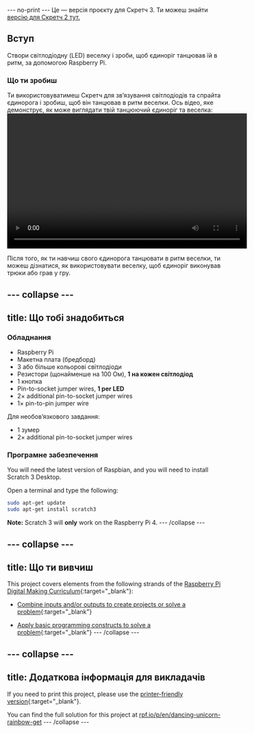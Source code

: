 \--- no-print \--- Це — версія проєкту для Скретч 3. Ти можеш знайти [версію для Скретч 2 тут.](https://projects.raspberrypi.org/en/projects/dancing-unicorn-rainbow-scratch2)

## Вступ

Створи світлодіодну (LED) веселку і зроби, щоб єдиноріг танцював їй в ритм, за допомогою Raspberry Pi.

### Що ти зробиш

Ти використовуватимеш Скретч для зв’язування світлодіодів та спрайта єдинорога і зробиш, щоб він танцював в ритм веселки. Ось відео, яке демонструє, як може виглядати твій танцюючий єдиноріг та веселка:<video width="560" height="315" controls> <source src="resources/Screencast.mp4" type="video/mp4"> Твій браузер не підтримує тег video, спробуй FireFox або Chrome </video> 

Після того, як ти навчиш свого єдинорога танцювати в ритм веселки, ти можеш дізнатися, як використовувати веселку, щоб єдиноріг виконував трюки або грав у гру.

## \--- collapse \---

## title: Що тобі знадобиться

### Обладнання

+ Raspberry Pi
+ Макетна плата (бредборд)
+ 3 або більше кольорові світлодіоди
+ Резистори (щонайменше на 100 Ом), **1 на кожен світлодіод**
+ 1 кнопка
+ Pin-to-socket jumper wires, **1 per LED**
+ 2× additional pin-to-socket jumper wires
+ 1× pin-to-pin jumper wire

Для необов’язкового завдання:

+ 1 зумер
+ 2× additional pin-to-socket jumper wires

### Програмне забезпечення

You will need the latest version of Raspbian, and you will need to install Scratch 3 Desktop.

Open a terminal and type the following:

```bash
sudo apt-get update
sudo apt-get install scratch3
```

**Note:** Scratch 3 will **only** work on the Raspberry Pi 4. \--- /collapse \---

## \--- collapse \---

## title: Що ти вивчиш

This project covers elements from the following strands of the [Raspberry Pi Digital Making Curriculum](http://rpf.io/curriculum){:target="_blank"}:

+ [Combine inputs and/or outputs to create projects or solve a problem](https://curriculum.raspberrypi.org/physical-computing/builder/){:target="_blank"}

+ [Apply basic programming constructs to solve a problem](https://www.raspberrypi.org/curriculum/programming/builder){:target="_blank"} \--- /collapse \---

## \--- collapse \---

## title: Додаткова інформація для викладачів

If you need to print this project, please use the [printer-friendly version](https://projects.raspberrypi.org/en/projects/dancing-unicorn-rainbow/print){:target="_blank"}.

You can find the full solution for this project at [rpf.io/p/en/dancing-unicorn-rainbow-get](https://rpf.io/p/en/dancing-unicorn-rainbow-get) \--- /collapse \---